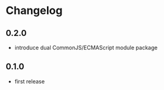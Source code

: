 # Changelog

## 0.2.0

- introduce dual CommonJS/ECMAScript module package

## 0.1.0

- first release
